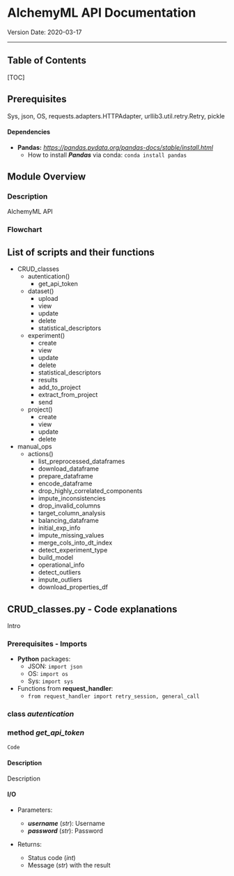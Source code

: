 # AlchemyML API Documentation
Version Date: 2020-03-17
<hr>

## Table of Contents
[TOC]

## Prerequisites
Sys, json, OS, requests.adapters.HTTPAdapter, urllib3.util.retry.Retry, pickle

#### Dependencies

* **Pandas:** _https://pandas.pydata.org/pandas-docs/stable/install.html_
    *    How to install **_Pandas_** via conda: `conda install pandas`

## Module Overview

### Description
AlchemyML API

### Flowchart


## List of scripts and their functions
* CRUD_classes
  * autentication()
    * get_api_token
  * dataset()
    * upload
    * view
    * update
    * delete
    * statistical_descriptors
  * experiment()
    * create
    * view
    * update
    * delete
    * statistical_descriptors
    * results
    * add_to_project
    * extract_from_project
    * send
  * project()
    * create
    * view
    * update
    * delete
* manual_ops
  * actions()
    * list_preprocessed_dataframes
    * download_dataframe
    * prepare_dataframe
    * encode_dataframe
    * drop_highly_correlated_components
    * impute_inconsistencies
    * drop_invalid_columns
    * target_column_analysis
    * balancing_dataframe
    * initial_exp_info
    * impute_missing_values
    * merge_cols_into_dt_index
    * detect_experiment_type
    * build_model
    * operational_info
    * detect_outliers
    * impute_outliers
    * download_properties_df

## CRUD_classes.py - Code explanations
Intro

### Prerequisites - Imports
* **Python** packages:
  * JSON: `import json`
  * OS: `import os`
  * Sys: `import sys`
* Functions from **request_handler**:
  * `from request_handler import retry_session, general_call`

### class _autentication_

### method _get_api_token_
```python
Code
```

#### Description
Description

#### I/O
* Parameters:
    * _**username**_ (_str_): Username
    * _**password**_ (_str_): Password

* Returns:
    * Status code (_int_)
    * Message (_str_) with the result

